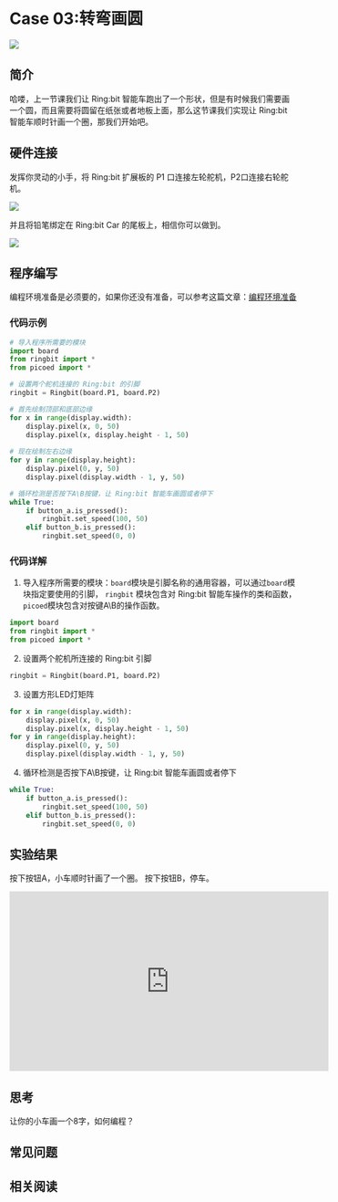 # Case 03:转弯画圆


![](https://wiki-media-ef.oss-cn-hongkong.aliyuncs.com/docs/pico/picoed/picoed-smart-car/picoed-ringbit-car-v2/images/case03.png)

## 简介
哈喽，上一节课我们让 Ring:bit 智能车跑出了一个形状，但是有时候我们需要画一个圆，而且需要将圆留在纸张或者地板上面，那么这节课我们实现让 Ring:bit 智能车顺时针画一个圈，那我们开始吧。  
## 硬件连接
 发挥你灵动的小手，将 Ring:bit 扩展板的 P1 口连接左轮舵机，P2口连接右轮舵机。  

![](https://wiki-media-ef.oss-cn-hongkong.aliyuncs.com/docs/pico/picoed/picoed-smart-car/picoed-ringbit-car-v2/images/case.png)

 并且将铅笔绑定在 Ring:bit Car 的尾板上，相信你可以做到。  

![](https://wiki-media-ef.oss-cn-hongkong.aliyuncs.com/docs/pico/picoed/picoed-smart-car/picoed-ringbit-car-v2/images/case0301.png)

## 程序编写
编程环境准备是必须要的，如果你还没有准备，可以参考这篇文章：[编程环境准备](https://www.yuque.com/elecfreaks-learn/picoed/gxro38)
### 代码示例
```python
# 导入程序所需要的模块
import board
from ringbit import *
from picoed import *

# 设置两个舵机连接的 Ring:bit 的引脚
ringbit = Ringbit(board.P1, board.P2)

# 首先绘制顶部和底部边缘
for x in range(display.width):
    display.pixel(x, 0, 50)
    display.pixel(x, display.height - 1, 50)
    
# 现在绘制左右边缘
for y in range(display.height):
    display.pixel(0, y, 50)
    display.pixel(display.width - 1, y, 50)

# 循环检测是否按下A\B按键，让 Ring:bit 智能车画圆或者停下
while True:
    if button_a.is_pressed():
        ringbit.set_speed(100, 50)
    elif button_b.is_pressed():
        ringbit.set_speed(0, 0)

```
### 代码详解

1. 导入程序所需要的模块：`board`模块是引脚名称的通用容器，可以通过`board`模块指定要使用的引脚，  `ringbit` 模块包含对 Ring:bit 智能车操作的类和函数，`picoed`模块包含对按键A\B的操作函数。
```python
import board
from ringbit import *
from picoed import *
```

2. 设置两个舵机所连接的 Ring:bit 引脚
```python
ringbit = Ringbit(board.P1, board.P2)
```

3. 设置方形LED灯矩阵
```python
for x in range(display.width):
    display.pixel(x, 0, 50)
    display.pixel(x, display.height - 1, 50)
for y in range(display.height):
    display.pixel(0, y, 50)
    display.pixel(display.width - 1, y, 50)
```

4. 循环检测是否按下A\B按键，让 Ring:bit 智能车画圆或者停下
```python
while True:
    if button_a.is_pressed():
        ringbit.set_speed(100, 50)
    elif button_b.is_pressed():
        ringbit.set_speed(0, 0)
```
## 实验结果
按下按钮A，小车顺时针画了一个圈。
按下按钮B，停车。

<iframe width="560" height="315" src="https://www.youtube.com/embed/fEO9EPXERHM" title="YouTube video player" frameborder="0" allow="accelerometer; autoplay; clipboard-write; encrypted-media; gyroscope; picture-in-picture" allowfullscreen></iframe>

## 思考
让你的小车画一个8字，如何编程？
## 常见问题
## 相关阅读
